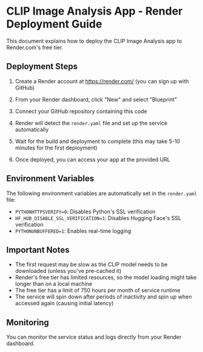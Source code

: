 # CLIP Image Analysis App - Render Deployment Guide

This document explains how to deploy the CLIP Image Analysis app to Render.com's free tier.

## Deployment Steps

1. Create a Render account at https://render.com/ (you can sign up with GitHub)

2. From your Render dashboard, click "New" and select "Blueprint"

3. Connect your GitHub repository containing this code

4. Render will detect the `render.yaml` file and set up the service automatically

5. Wait for the build and deployment to complete (this may take 5-10 minutes for the first deployment)

6. Once deployed, you can access your app at the provided URL

## Environment Variables

The following environment variables are automatically set in the `render.yaml` file:

- `PYTHONHTTPSVERIFY=0`: Disables Python's SSL verification
- `HF_HUB_DISABLE_SSL_VERIFICATION=1`: Disables Hugging Face's SSL verification
- `PYTHONUNBUFFERED=1`: Enables real-time logging

## Important Notes

- The first request may be slow as the CLIP model needs to be downloaded (unless you've pre-cached it)
- Render's free tier has limited resources, so the model loading might take longer than on a local machine
- The free tier has a limit of 750 hours per month of service runtime
- The service will spin down after periods of inactivity and spin up when accessed again (causing initial latency)

## Monitoring

You can monitor the service status and logs directly from your Render dashboard.
